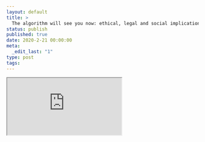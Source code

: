 ```yaml
---
layout: default
title: >
  The algorithm will see you now: ethical, legal and social implications of adopting machine learning systems for diagnosis and screening.
status: publish
published: true
date: 2020-2-21 00:00:00
meta:
  _edit_last: "1"
type: post
tags:
---
```

<div  id="qrcode"></div>
<div>
<iframe src="https://researchers.mq.edu.au/en/projects/the-algorithm-will-see-you-now-ethical-legal-and-social-implicati">
</iframe>
</div>

<script type="text/javascript" src="/js/qr/qrcode.js"></script>
<script type="text/javascript">
new QRCode(document.getElementById("qrcode"), "https://researchers.mq.edu.au/en/projects/the-algorithm-will-see-you-now-ethical-legal-and-social-implicati");
</script>
        